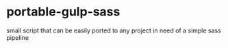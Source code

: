 # portable-gulp-sass
small script that can be easily ported to any project in need of a simple sass pipeline
